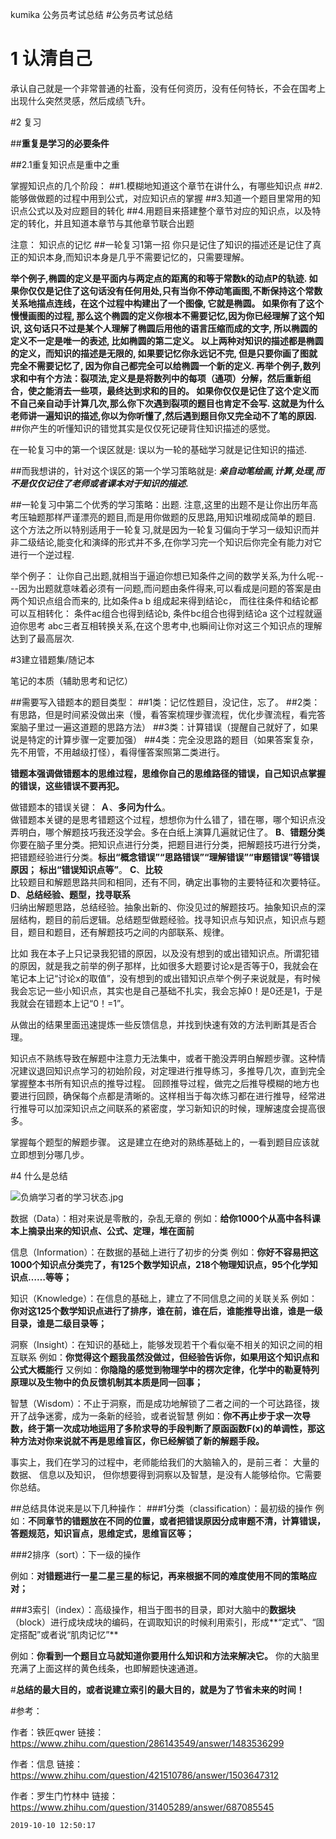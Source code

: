 kumika	公务员考试总结	#公务员考试总结


# 1 认清自己

承认自己就是一个非常普通的社畜，没有任何资历，没有任何特长，不会在国考上出现什么突然灵感，然后成绩飞升。


#2 复习

##**重复是学习的必要条件**


##2.1重复知识点是重中之重

掌握知识点的几个阶段：
##1.模糊地知道这个章节在讲什么，有哪些知识点
##2.能够做做题的过程中用到公式，对应知识点的掌握
##3.知道一个题目里常用的知识点公式以及对应题目的转化
##4.用题目来搭建整个章节对应的知识点，以及特定的转化，并且知道本章节与其他章节联合出题


注意：
知识点的记忆
##一轮复习1第一招 你只是记住了知识的描述还是记住了真正的知识本身,而知识本身是几乎不需要记忆的，只需要理解。

**举个例子,椭圆的定义是平面内与两定点的距离的和等于常数k的动点P的轨迹. 如果你仅仅是记住了这句话没有任何用处,只有当你不停动笔画图,不断保持这个常数关系地描点连线，在这个过程中构建出了一个图像, 它就是椭圆。
如果你有了这个慢慢画图的过程, 那么这个椭圆的定义你根本不需要记忆,因为你已经理解了这个知识, 这句话只不过是某个人理解了椭圆后用他的语言压缩而成的文字, 所以椭圆的定义不一定是唯一的表述, 比如椭圆的第二定义。 
以上两种对知识的描述都是椭圆的定义，而知识的描述是无限的, 如果要记忆你永远记不完, 但是只要你画了图就完全不需要记忆了, 因为你自己都完全可以给椭圆一个新的定义.
再举个例子,数列求和中有个方法：裂项法,定义是是将数列中的每项（通项）分解，然后重新组合，使之能消去一些项，最终达到求和的目的。
如果你仅仅是记住了这个定义而不自己亲自动手计算几次,那么你下次遇到裂项的题目也肯定不会写. 这就是为什么老师讲一遍知识的描述,你以为你听懂了,然后遇到题目你又完全动不了笔的原因.**
##你产生的听懂知识的错觉其实是仅仅死记硬背住知识描述的感觉。

在一轮复习中的第一个误区就是: 误以为一轮的基础学习就是记住知识的描述.

##而我想讲的，针对这个误区的第一个学习策略就是: ***亲自动笔绘画,计算,处理,而不是仅仅记住了老师或者课本对于知识的描述*.**



##一轮复习中第二个优秀的学习策略：出题.
注意,这里的出题不是让你出历年高考压轴题那样严谨漂亮的题目,而是用你做题的反思路,用知识堆砌成简单的题目. 
这个方法之所以特别适用于一轮复习,就是因为一轮复习偏向于学习一级知识而并非二级结论,能变化和演绎的形式并不多,在你学习完一个知识后你完全有能力对它进行一个逆过程.

举个例子：
让你自己出题,就相当于逼迫你想已知条件之间的数学关系,为什么呢----因为出题就意味着必须有一问题,而问题由条件得来,可以看成是问题的答案是由两个知识点组合而来的, 
比如条件a b 组成起来得到结论c，
而往往条件和结论都可以互相转化：
条件ac组合也得到结论b, 
条件bc组合也得到结论a 
这个过程就逼迫你思考 abc三者互相转换关系,在这个思考中,也瞬间让你对这三个知识点的理解达到了最高层次.







#3建立错题集/随记本

笔记的本质（辅助思考和记忆）

##需要写入错题本的题目类型：
##1类：记忆性题目，没记住，忘了。
##2类：有思路，但是时间紧没做出来（慢，看答案梳理步骤流程，优化步骤流程，看完答案脑子里过一遍这道题的思路方法）
##3类：计算错误（提醒自己就好了，如果说是特定的计算步骤一定要加强）
##4类：完全没思路的题目（如果答案复杂，先不用管，不用越级打怪），看得懂答案照第二类进行。



**错题本强调做错题本的思维过程，思维你自己的思维路径的错误，自己知识点掌握的错误，这些错误不要再犯。**

做错题本的错误关键：
**Ａ**、**多问为什么**。                                           
做错题本关键的是思考错题这个过程，想想你为什么错了，错在哪，哪个知识点没弄明白，哪个解题技巧我还没学会。多在白纸上演算几遍就记住了。
**B**、**错题分类**                                                 
你要在脑子里分类。把知识点进行分类，把题目进行分类，把解题技巧进行分类，把错题经验进行分类。**标出“概念错误”“思路错误”“理解错误”“审题错误”等错误原因；**
**标出“错误知识点等”**。
**C**、**比较**                                                         
比较题目和解题思路共同和相同，还有不同，确定出事物的主要特征和次要特征。
**D**、**总结经验、题型，找寻联系**                       
归纳出解题思路，总结经验。抽象出新的、你没见过的解题技巧。抽象知识点的深层结构，题目的前后逻辑。总结题型做题经验。找寻知识点与知识点，知识点与题目，题目和题目，还有解题技巧之间的内部联系、规律。

比如
我在本子上只记录我犯错的原因，以及没有想到的或出错知识点。所谓犯错的原因，就是我之前举的例子那样，比如很多大题要讨论x是否等于0，我就会在笔记本上记“讨论x的取值”，没有想到的或出错知识点举个例子来说就是，有时候我会忘记一些小知识点，其实也是自己基础不扎实，我会忘掉0！是0还是1，于是我就会在错题本上记“0！=1”。


从做出的结果里面迅速提炼一些反馈信息，并找到快速有效的方法判断其是否合理。

知识点不熟练导致在解题中注意力无法集中，或者干脆没弄明白解题步骤。这种情况建议退回知识点学习的初始阶段，对定理进行推导练习，多推导几次，直到完全掌握整本书所有知识点的推导过程。
回顾推导过程，做完之后推导模糊的地方也要进行回顾，确保每个点都是清晰的。这样相当于每次练习都在进行推导，经常进行推导可以加深知识点之间联系的紧密度，学习新知识的时候，理解速度会提高很多。

掌握每个题型的解题步骤。
这是建立在绝对的熟练基础上的，一看到题目应该就立即想到分哪几步。



#4 什么是总结

![负熵学习者的学习状态.jpg](https://i.loli.net/2020/12/19/rQLe64tajnplNH3.jpg)

数据（Data）：相对来说是零散的，杂乱无章的
例如：**给你1000个从高中各科课本上摘录出来的知识点、公式、定理，堆在面前**

信息（Information）：在数据的基础上进行了初步的分类
例如：**你好不容易把这1000个知识点分类完了，有125个数学知识点，218个物理知识点，95个化学知识点……等等；**

知识（Knowledge）：在信息的基础上，建立了不同信息之间的关联关系
例如：**你对这125个数学知识点进行了排序，谁在前，谁在后，谁能推导出谁，谁是一级目录，谁是二级目录等；**

洞察（Insight）：在知识的基础上，能够发现若干个看似毫不相关的知识之间的相互联系
例如：**你觉得这个题我虽然没做过，但经验告诉你，如果用这个知识点和公式大概能行**
又例如：**你隐隐的感觉到物理学中的楞次定律，化学中的勒夏特列原理以及生物中的负反馈机制其本质是同一回事；**

智慧（Wisdom）：不止于洞察，而是成功地解锁了二者之间的一个可达路径，拨开了战争迷雾，成为一条新的经验，或者说智慧
例如：**你不再止步于求一次导数，终于第一次成功地运用了多阶求导的手段判断了原函函数F(x)的单调性，那这种方法对你来说就不再是思维盲区，你已经解锁了新的解题手段。**

事实上，我们在学习的过程中，老师能给我们的大脑输入的，是前三者：
大量的数据、
信息以及知识，
但你想要得到洞察以及智慧，是没有人能够给你。它需要你总结。


##总结具体说来是以下几种操作：
###1分类（classification）：最初级的操作
例如：**不同章节的错题放在不同的位置，或者把错误原因分成审题不清，计算错误，答题规范，知识盲点，思维定式，思维盲区等；**

###2排序（sort）：下一级的操作

例如：**对错题进行一星二星三星的标记，再来根据不同的难度使用不同的策略应对；**


###3索引（index）：高级操作，相当于图书的目录，即对大脑中的**数据块**（block）进行成块成块的编码，在调取知识的时候利用索引，形成**“定式”、“固定搭配”或者说“肌肉记忆”**

例如：**你看到一个题目立马就知道你要用什么知识和方法来解决它。**
你的大脑里充满了上面这样的黄色线条，也即解题快速通道。

#**总结的最大目的，或者说建立索引的最大目的，就是为了节省未来的时间！**


#参考：

作者：铁匠qwer
链接：https://www.zhihu.com/question/286143549/answer/1483536299


作者：信息
链接：https://www.zhihu.com/question/421510786/answer/1503647312


作者：罗生门竹林中
链接：https://www.zhihu.com/question/31405289/answer/687085545


	2019-10-10 12:50:17